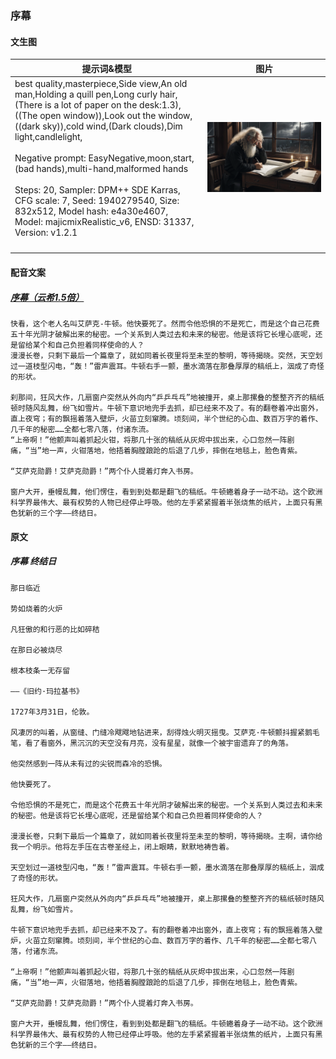 ### 序幕

#### 文生图

| 提示词&模型                                                                                                                                                                                                                                                                                                                                                                                                                                                                                                                    | 图片                                               |
| ------------------------------------------------------------------------------------------------------------------------------------------------------------------------------------------------------------------------------------------------------------------------------------------------------------------------------------------------------------------------------------------------------------------------------------------------------------------------------------------------------------------------------ | -------------------------------------------------- |
| best quality,masterpiece,Side view,An old man,Holding a quill pen,Long curly hair,<br />(There is a lot of paper on the desk:1.3),((The open window)),Look out the window,<br />((dark sky)),cold wind,(Dark clouds),Dim light,candlelight,<br /><br />Negative prompt: EasyNegative,moon,start,(bad hands),multi-hand,malformed hands<br /><br />Steps: 20, Sampler: DPM++ SDE Karras, CFG scale: 7, Seed: 1940279540, Size: 832x512, Model hash: e4a30e4607, <br />Model: majicmixRealistic_v6, ENSD: 31337, Version: v1.2.1 | ![1687968616870](image/提示词训练/1687968616870.png) |
|                                                                                                                                                                                                                                                                                                                                                                                                                                                                                                                                |                                                    |
|                                                                                                                                                                                                                                                                                                                                                                                                                                                                                                                                |                                                    |
|                                                                                                                                                                                                                                                                                                                                                                                                                                                                                                                                |                                                    |
|                                                                                                                                                                                                                                                                                                                                                                                                                                                                                                                                |                                                    |

#### 配音文案

##### [序幕（云希1.5倍）](../配音/序幕.mp3)

    快看，这个老人名叫艾萨克-牛顿。他快要死了。然而令他恐惧的不是死亡，而是这个自己花费五十年光阴才破解出来的秘密。一个关系到人类过去和未来的秘密。他是该将它长埋心底呢，还是留给某个和自己负担着同样使命的人？
    漫漫长卷，只剩下最后一个篇章了，就如同着长夜里将至未至的黎明，等待揭晓。突然，天空划过一道枝型闪电，“轰！”雷声震耳。牛顿右手一颤，墨水滴落在那叠厚厚的稿纸上，洇成了奇怪的形状。

    刹那间，狂风大作，几扇窗户突然从外向内“乒乒乓乓”地被撞开，桌上那摞叠的整整齐齐的稿纸顿时随风乱舞，纷飞如雪片。牛顿下意识地兜手去抓，却已经来不及了。有的翻卷着冲出窗外，直上夜穹；有的飘摇着落入壁炉，火苗立刻窜腾。顷刻间，半个世纪的心血、数百万字的着作、几千年的秘密……全都七零八落，付诸东流。
    “上帝啊！”他颤声叫着抓起火钳，将那几十张的稿纸从灰烬中拔出来，心口忽然一阵剧痛，“当”地一声，火钳落地，他捂着胸膛踉跄的后退了几步，摔倒在地毯上，脸色青紫。

    “艾萨克勋爵！艾萨克勋爵！”两个仆人提着灯奔入书房。

    窗户大开，垂幔乱舞，他们愣住，看到到处都是翻飞的稿纸。牛顿蜷着身子一动不动。这个欧洲科学界最伟大、最有权势的人物已经停止呼吸。他的左手紧紧握着半张烧焦的纸片，上面只有黑色犹新的三个字——终结日。

#### 原文

##### 序幕     终结日

    那日临近

    势如烧着的火炉

    凡狂傲的和行恶的比如碎秸

    在那日必被烧尽

    根本枝条一无存留

    ——《旧约·玛拉基书》

    1727年3月31日，伦敦。

    风凄厉的叫着，从窗缝、门缝冷飕飕地钻进来，刮得烛火明灭摇曳。艾萨克·牛顿颤抖握紧鹅毛笔，看了看窗外，黑沉沉的天空没有月亮，没有星星，就像一个被宇宙遗弃了的角落。

    他突然感到一阵从未有过的尖锐而森冷的恐惧。

    他快要死了。

    令他恐惧的不是死亡，而是这个花费五十年光阴才破解出来的秘密。一个关系到人类过去和未来的秘密。他是该将它长埋心底呢，还是留给某个和自己负担着同样使命的人？

    漫漫长卷，只剩下最后一个篇章了，就如同着长夜里将至未至的黎明，等待揭晓。主啊，请你给我一个明示。他将左手压在古卷圣经上，闭上眼睛，默默地祷告着。

    天空划过一道枝型闪电，“轰！”雷声震耳。牛顿右手一颤，墨水滴落在那叠厚厚的稿纸上，洇成了奇怪的形状。

    狂风大作，几扇窗户突然从外向内“乒乒乓乓”地被撞开，桌上那摞叠的整整齐齐的稿纸顿时随风乱舞，纷飞如雪片。

    牛顿下意识地兜手去抓，却已经来不及了。有的翻卷着冲出窗外，直上夜穹；有的飘摇着落入壁炉，火苗立刻窜腾。顷刻间，半个世纪的心血、数百万字的着作、几千年的秘密……全都七零八落，付诸东流。

    “上帝啊！”他颤声叫着抓起火钳，将那几十张的稿纸从灰烬中拔出来，心口忽然一阵剧痛，“当”地一声，火钳落地，他捂着胸膛踉跄的后退了几步，摔倒在地毯上，脸色青紫。

    “艾萨克勋爵！艾萨克勋爵！”两个仆人提着灯奔入书房。

    窗户大开，垂幔乱舞，他们愣住，看到到处都是翻飞的稿纸。牛顿蜷着身子一动不动。这个欧洲科学界最伟大、最有权势的人物已经停止呼吸。他的左手紧紧握着半张烧焦的纸片，上面只有黑色犹新的三个字——终结日。
